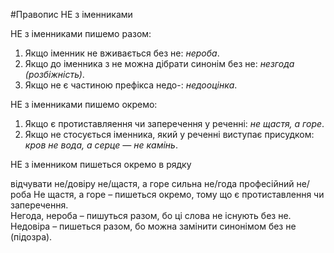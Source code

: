 #Правопис НЕ з iменниками

<span class="p1">НЕ з iменниками пишемо разом:</span>
1. Якщо iменник не вживається без не: <i>нероба</i>.
2. Якщо до iменника з не можна дiбрати синонiм без не: <i>незгода
(розбiжнiсть)</i>.
3. Якщо не є частиною префiкса <span class="p1">недо-</span>: <i>недооцiнка</i>.



<span class="p1">НЕ з iменниками пишемо окремо:</span>
1. Якщо є протиставляення чи заперечення у реченнi: <i>не щастя, а
горе</i>.
2. Якщо не стосується iменника, який у реченнi виступає присудком:<br> <i>кров не вода, а серце — не камiнь</i>.
 


<quiz> 
    <question>
       <p>НЕ з іменником пишеться окремо в рядку <p>
           <answer>відчувати не/довіру</answer>
           <answer correct>не/щастя, а горе</answer>
           <answer>сильна не/года</answer>
           <answer>професійний не/роба</answer>
      <explanation>
Не щастя, а горе – пишеться окремо, тому що є протиставлення чи заперечення.<br>
Негода, нероба – пишуться разом, бо ці слова не існують без не.<br>
Недовіра – пишеться разом, бо можна замінити синонімом без не (підозра).</explanation>
    </question>
</quiz>